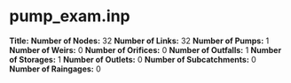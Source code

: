 # pump_exam.inp
**Title:** 
**Number of Nodes:** 32
**Number of Links:** 32
**Number of Pumps:** 1
**Number of Weirs:** 0
**Number of Orifices:** 0
**Number of Outfalls:** 1
**Number of Storages:** 1
**Number of Outlets:** 0
**Number of Subcatchments:** 0
**Number of Raingages:** 0
